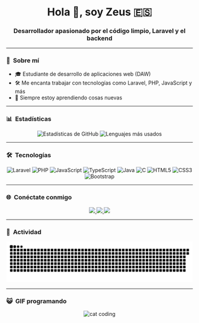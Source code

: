 <h1 align="center">Hola 👋, soy Zeus 🇪🇸</h1>
<h3 align="center">Desarrollador apasionado por el código limpio, Laravel y el backend</h3>

---

### 🧠 &nbsp;Sobre mí

- 🎓 Estudiante de desarrollo de aplicaciones web (DAW)  
- 🛠️ Me encanta trabajar con tecnologías como Laravel, PHP, JavaScript y más  
- 🚀 Siempre estoy aprendiendo cosas nuevas

---

### 📊 &nbsp;Estadísticas

<p align="center">
  <img src="https://github-readme-stats.vercel.app/api?username=zmartinl&show_icons=true&theme=tokyonight&hide_border=true" height="180" alt="Estadísticas de GitHub" />
  <img src="https://github-readme-stats.vercel.app/api/top-langs/?username=zmartinl&layout=compact&theme=tokyonight&hide_border=true" height="180" alt="Lenguajes más usados" />
</p>

---

### 🛠️ &nbsp;Tecnologías

<p align="center">
  <img src="https://cdn.jsdelivr.net/gh/devicons/devicon/icons/laravel/laravel-original.svg" height="40" alt="Laravel" />
  <img src="https://cdn.jsdelivr.net/gh/devicons/devicon/icons/php/php-original.svg" height="40" alt="PHP" />
  <img src="https://cdn.jsdelivr.net/gh/devicons/devicon/icons/javascript/javascript-original.svg" height="40" alt="JavaScript" />
  <img src="https://cdn.jsdelivr.net/gh/devicons/devicon/icons/typescript/typescript-original.svg" height="40" alt="TypeScript" />
  <img src="https://cdn.jsdelivr.net/gh/devicons/devicon/icons/java/java-original.svg" height="40" alt="Java" />
  <img src="https://cdn.jsdelivr.net/gh/devicons/devicon/icons/c/c-original.svg" height="40" alt="C" />
  <img src="https://cdn.jsdelivr.net/gh/devicons/devicon/icons/html5/html5-original.svg" height="40" alt="HTML5" />
  <img src="https://cdn.jsdelivr.net/gh/devicons/devicon/icons/css3/css3-original.svg" height="40" alt="CSS3" />
  <img src="https://cdn.jsdelivr.net/gh/devicons/devicon/icons/bootstrap/bootstrap-original.svg" height="40" alt="Bootstrap" />
</p>

---

### 🌐 &nbsp;Conéctate conmigo

<p align="center">
  <a href="https://www.linkedin.com/in/zmartinl/" target="_blank">
    <img src="https://img.shields.io/badge/-LinkedIn-0077B5?style=for-the-badge&logo=linkedin&logoColor=white" />
  </a>
  <a href="mailto:zmartinllera1@gmail.com" target="_blank">
    <img src="https://img.shields.io/badge/-Gmail-D14836?style=for-the-badge&logo=gmail&logoColor=white" />
  </a>
  <a href="https://www.instagram.com/zeusmartin__/" target="_blank">
    <img src="https://img.shields.io/badge/-Instagram-E4405F?style=for-the-badge&logo=instagram&logoColor=white" />
  </a>
</p>

---

### 🐍 &nbsp;Actividad

<p align="center">
  <img src="https://github.com/zmartinl/zmartinl/raw/output/github-contribution-grid-snake.svg" alt="Snake animation" width="600" />
</p>


---

### 😺 &nbsp;GIF programando

<p align="center">
  <img src="https://media.giphy.com/media/LmNwrBhejkK9EFP504/giphy.gif" height="150" alt="cat coding" />
</p>
